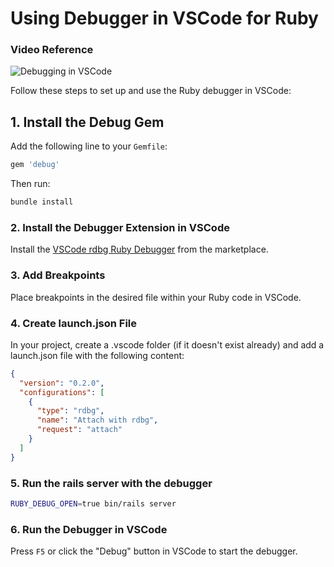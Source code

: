 # Using Debugger in VSCode for Ruby

### Video Reference
![Debugging in VSCode](https://drive.google.com/file/d/1LBHx_uSnzmL5Uirl3kaifrX2rCmee7Bq/view?usp=sharing)

Follow these steps to set up and use the Ruby debugger in VSCode:

## 1. Install the Debug Gem
Add the following line to your `Gemfile`:
```ruby
gem 'debug'
```
Then run: 
```bash
bundle install
```

### 2. Install the Debugger Extension in VSCode
Install the [VSCode rdbg Ruby Debugger](https://marketplace.visualstudio.com/items?itemName=KoichiSasada.vscode-rdbg) from the marketplace.

### 3. Add Breakpoints
Place breakpoints in the desired file within your Ruby code in VSCode.

### 4. Create launch.json File
In your project, create a .vscode folder (if it doesn't exist already) and add a launch.json file with the following content:

```json
{
  "version": "0.2.0",
  "configurations": [
    {
      "type": "rdbg",
      "name": "Attach with rdbg",
      "request": "attach"
    }
  ]
}
```

### 5. Run the rails server with the debugger
```bash
RUBY_DEBUG_OPEN=true bin/rails server
```

### 6. Run the Debugger in VSCode
Press `F5` or click the "Debug" button in VSCode to start the debugger. 


